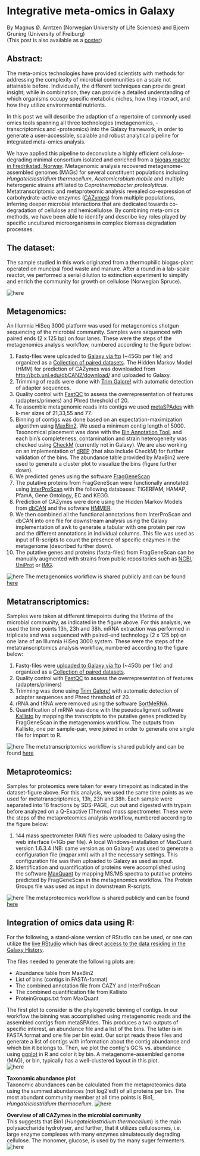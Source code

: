 Integrative meta-omics in Galaxy
================================
By Magnus Ø. Arntzen (Norwegian University of Life Sciences) and Bjoern Gruning (University of Freiburg)  
(This post is also available as a [poster](2020-JGI-Galaxy.pdf))

**Abstract:**
-------------
The meta-omics technologies have provided scientists with methods for addressing the complexity of microbial communities on a scale not attainable before. Individually, the different techniques can provide great insight; while in combination, they can provide a detailed understanding of which organisms occupy specific metabolic niches, how they interact, and how they utilize environmental nutrients.  

In this post we will describe the adaption of a repertoire of commonly used omics tools spanning all three technologies (metagenomics, -transcriptomics and -proteomics) into the Galaxy framework, in order to generate a user-accessible, scalable and robust analytical pipeline for integrated meta-omics analysis.  

We have applied this pipeline to deconvolute a highly efficient cellulose-degrading minimal consortium isolated and enriched from a [biogas reactor in Fredrikstad, Norway](http://www.frevar.no/). Metagenomic analysis recovered metagenome-assembled genomes (MAGs) for several constituent populations including *Hungateiclostridium thermocellum*, *Acetomicrobium mobile* and multiple heterogenic strains affiliated to *Coprothermobacter proteolyticus*. Metatranscriptomic and metaproteomic analysis revealed co-expression of carbohydrate-active enzymes ([CAZymes](http://www.cazy.org/)) from multiple populations, inferring deeper microbial interactions that are dedicated towards co-degradation of cellulose and hemicellulose. By combining meta-omics methods, we have been able to identify and describe key roles played by specific uncultured microorganisms in complex biomass degradation processes.

**The dataset:**
----------------
The sample studied in this work originated from a thermophilic biogas-plant operated on muncipal food waste and manure. After a round in a lab-scale reactor, we performed a serial dilution to extinction experiment to simplify and enrich the community for growth on cellulose (Norwegian Spruce). 

![here](dataset.png)

**Metagenomics:**
-----------------
An Illumnia HiSeq 3000 platform was used for metagenomics shotgun sequencing of the microbial community. Samples were sequenced with paired ends (2 x 125 bp) on four lanes. These were the steps of the metagenomics analysis workflow, numbered according to the figure below:
1.	Fastq-files were uploaded to [Galaxy via ftp](https://galaxyproject.org/tutorials/collections/#uploading-from-ftp) (~45Gb per file) and organized as a [Collection of paired datasets](https://galaxyproject.org/tutorials/collections/). The Hidden Markov Model (HMM) for prediction of CAZymes was downloaded from http://bcb.unl.edu/dbCAN2/download/ and uploaded to Galaxy.
2.	Trimming of reads were done with [Trim Galore!](https://www.bioinformatics.babraham.ac.uk/projects/trim_galore/) with automatic detection of adapter sequences.
3.	Quality control with [FastQC](https://www.bioinformatics.babraham.ac.uk/projects/fastqc/) to assess the overrepresentation of features (adapters/primers) and Phred threshold of 20.
4.	To assemble metagenomic reads into contigs we used [metaSPAdes](http://cab.spbu.ru/software/meta-spades/) with k-mer sizes of 21,33,55 and 77.
5.	Binning of contigs was done based on an expectation-maximization algorithm using [MaxBin2](https://sourceforge.net/projects/maxbin2/). We used a minimum contig length of 5000. Taxonomical placement was done with the [Bin Annotation Tool](https://github.com/dutilh/CAT), and each bin’s completeness, contamination and strain heterogeneity was checked using [CheckM](https://ecogenomics.github.io/CheckM/) (currently not in Galaxy). We are also working on an implementation of [dREP](https://drep.readthedocs.io/en/latest/overview.html) (that also include CheckM) for further validation of the bins. The abundance table provided by MaxBin2 were used to generate a cluster plot to visualize the bins (figure further down).
6.	We predicted genes using the software [FragGeneScan](https://omics.informatics.indiana.edu/FragGeneScan/)
7.	The putative proteins from FragGeneScan  were functionally annotated using [InterProScan](https://www.ebi.ac.uk/interpro/) with the following databases: TIGERFAM, HAMAP, PfamA, Gene Ontology, EC and KEGG.
8.	Prediction of CAZymes were done using the Hidden Markov Models from [dbCAN](http://bcb.unl.edu/dbCAN2/) and the software [HMMER](http://hmmer.org/). 
9.	We then combined all the functional annotations from InterProScan and dbCAN into one file for downstream analysis using the Galaxy implementation of awk to generate a tabular with one protein per row and the different annotations in individual columns. This file was used as input of R-scripts to count the presence of specific enzymes in the metagenome (described further down).
10.	The putative genes and proteins (fasta-files) from FragGeneScan can be manually augmented with strains from public repositories such as [NCBI](https://www.ncbi.nlm.nih.gov/genome), [UniProt](https://www.uniprot.org/) or [IMG](https://img.jgi.doe.gov/cgi-bin/w/main.cgi).  

![here](metagenomics.png)
The metagenomics workflow is shared publicly and can be found [here](LINK)

**Metatranscriptomics:**
------------------------
Samples were taken at different timepoints during the lifetime of the microbial community, as indicated in the figure above. For this analysis, we used the time points 13h, 23h and 38h. mRNA extraction was performed in triplicate and was sequenced with paired-end technology (2 x 125 bp) on one lane of an Illumnia HiSeq 3000 system. These were the steps of the metatranscriptomics analysis workflow, numbered according to the figure below:
1.	Fastq-files were [uploaded to Galaxy via ftp](https://galaxyproject.org/tutorials/collections/#uploading-from-ftp) (~45Gb per file) and organized as a [Collection of paired datasets](https://galaxyproject.org/tutorials/collections/).
2.	Quality control with [FastQC](https://www.bioinformatics.babraham.ac.uk/projects/fastqc/) to assess the overrepresentation of features (adapters/primers)
3.	Trimming was done using [Trim Galore!](https://www.bioinformatics.babraham.ac.uk/projects/trim_galore/) with automatic detection of adapter sequences and Phred threshold of 20.
4.	rRNA and tRNA were removed using the software [SortMeRNA](https://bioinfo.lifl.fr/RNA/sortmerna/).
5.	Quantification of mRNA was done with the pseudoaligment software [Kallisto](https://pachterlab.github.io/kallisto/about) by mapping the transcripts to the putative genes predicted by FragGeneScan in the metagenomics workflow. The outputs from Kallisto, one per sample-pair, were joined in order to generate one single file for import to R. 

![here](metatranscriptomics.png)
The metatranscriptomics workflow is shared publicly and can be found [here](LINK)

**Metaproteomics:**
-------------------
Samples for proteomics were taken for every timepoint as indicated in the dataset-figure above. For this analysis, we used the same time points as we used for metatranscriptomics, 13h, 23h and 38h. Each sample were separated into 16 fractions by SDS-PAGE, cut out and digested with trypsin before analyzed on a Q-Exactive (Thermo) mass spectrometer. These were the steps of the metaproteomics analysis workflow, numbered according to the figure below:
1.	144 mass spectrometer RAW files were uploaded to Galaxy using the web interface (~1Gb per file). A local Windows-installation of MaxQuant version 1.6.3.4 (NB: same version as on Galaxy!) was used to generate a configuration file (mqpar.xml) with all the necessary settings. This configuration file was then uploaded to Galaxy as used as input.
2.	Identification and quantification of proteins were accomplished using the software [MaxQuant](https://www.maxquant.org/) by mapping MS/MS spectra to putative proteins predicted by FragGeneScan in the metagenomics workflow. The Protein Groups file was used as input in downstream R-scripts.

![here](metaproteomics.png)
The metaproteomics workflow is shared publicly and can be found [here](LINK)

**Integration of omics data using R:**
--------------------------------------
For the following, a stand-alone version of RStudio can be used, or one can utilize the [live RStudio](https://live.usegalaxy.eu/) which has direct [access to the data residing in the Galaxy History](https://training.galaxyproject.org/topics/galaxy-ui/tutorials/rstudio/tutorial.html).  

The files needed to generate the following plots are:
- Abundance table from MaxBin2
- List of bins (contigs in FASTA-format)
- The combined annotation file from CAZY and InterProScan
- The combined quantification file from Kallisto
- ProteinGroups.txt from MaxQuant


The first plot to consider is the phylogenetic binning of contigs. In our workflow the binning was accomplished using metagenomic reads and the assembled contigs from metaSPAdes. This produces a two outputs of specific interest, an abundance file and a list of the bins. The latter is in FASTA format and one file per bin exist. Our script reads these files and generate a list of contigs with information about the contig abundance and which bin it belongs to. Then, we plot the contig's GC% vs. abundance using [ggplot](https://ggplot2.tidyverse.org/index.html) in R and color it by bin. A metagenome-assembled genome (MAG), or bin, typically has a well-clustered layout in this plot.  
![here](binning.png)


**Taxonomic abundance plot**  
Taxonomic abundances can be calculated from the metaproteomics data using the summed abundances (not log2'ed!) of all proteins per bin. The most abundant community member at all time points is Bin1, *Hungateiclostridium thermocellum*.
![here](taxonomic_abundance.png)


**Overview of all CAZymes in the microbial community**  
This suggests that Bin1 (*Hungateiclostridium thermocellum*) is the main polysaccharide hydrolyser, and further, that it utilizes cellulosomes, i.e. large enzyme complexes with many enzymes simulateously degrading cellulose. The monomer, glucose, is used by the many suger fermenters.  
![here](cazyme_counts.png)

